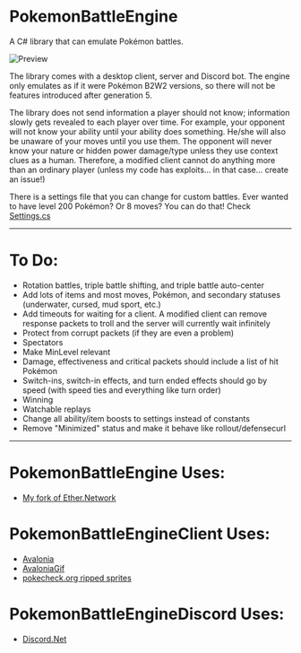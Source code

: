 # PokemonBattleEngine

A C# library that can emulate Pokémon battles.

![Preview](Preview.gif)

The library comes with a desktop client, server and Discord bot.
The engine only emulates as if it were Pokémon B2W2 versions, so there will not be features introduced after generation 5.

The library does not send information a player should not know; information slowly gets revealed to each player over time.
For example, your opponent will not know your ability until your ability does something. He/she will also be unaware of your moves until you use them.
The opponent will never know your nature or hidden power damage/type unless they use context clues as a human.
Therefore, a modified client cannot do anything more than an ordinary player (unless my code has exploits... in that case... create an issue!)

There is a settings file that you can change for custom battles. Ever wanted to have level 200 Pokémon? Or 8 moves? You can do that!
Check [Settings.cs](PokemonBattleEngine/Data/Settings.cs)

----
# To Do:
* Rotation battles, triple battle shifting, and triple battle auto-center
* Add lots of items and most moves, Pokémon, and secondary statuses (underwater, cursed, mud sport, etc.)
* Add timeouts for waiting for a client. A modified client can remove response packets to troll and the server will currently wait infinitely
* Protect from corrupt packets (if they are even a problem)
* Spectators
* Make MinLevel relevant
* Damage, effectiveness and critical packets should include a list of hit Pokémon
* Switch-ins, switch-in effects, and turn ended effects should go by speed (with speed ties and everything like turn order)
* Winning
* Watchable replays
* Change all ability/item boosts to settings instead of constants
* Remove "Minimized" status and make it behave like rollout/defensecurl

----
# PokemonBattleEngine Uses:
* [My fork of Ether.Network](https://github.com/Kermalis/Ether.Network)

# PokemonBattleEngineClient Uses:
* [Avalonia](https://github.com/AvaloniaUI/Avalonia)
* [AvaloniaGif](https://github.com/jmacato/AvaloniaGif)
* [pokecheck.org ripped sprites](http://sprites.pokecheck.org)

# PokemonBattleEngineDiscord Uses:
* [Discord.Net](https://github.com/RogueException/Discord.Net)